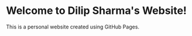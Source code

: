 <!DOCTYPE html>
<html>
<head>
  <title>Dilip Sharma</title>
</head>
<body>
  <h1>Welcome to Dilip Sharma's Website!</h1>
  <p>This is a personal website created using GitHub Pages.</p>
</body>
</html>
